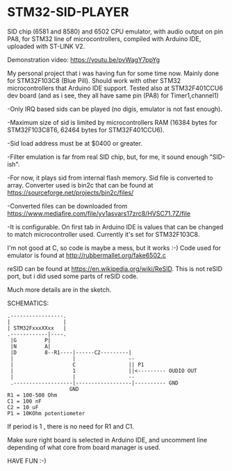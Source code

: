 # STM32-SID-PLAYER
SID chip (6581 and 8580) and 6502 CPU emulator, with audio output on pin PA8, for STM32 line of microcontrollers, compiled with Arduino IDE, uploaded with ST-LINK V2.

Demonstration video:
https://youtu.be/pvWagY7ppYg

My personal project that i was having fun for some time now.
Mainly done for STM32F103C8 (Blue Pill). Should work with other STM32 microcontrollers that Arduino IDE support. 
Tested also at STM32F401CCU6 dev board (and as i see, they all have same pin (PA8) for Timer1,channel1)

-Only IRQ based sids can be played (no digis, emulator is not fast enough).     

-Maximum size of sid is limited by microcontrollers RAM (16384 bytes for STM32F103C8T6, 62464 bytes for STM32F401CCU6).    

-Sid load address must be at $0400 or greater.     

-Filter emulation is far from real SID chip, but, for me, it sound enough "SID-ish".     

-For now, it plays sid from internal flash memory. Sid file is converted to array.  Converter used is bin2c that can be found at https://sourceforge.net/projects/bin2c/files/  

-Converted files can be downloaded from https://www.mediafire.com/file/yv1asvars17zrc8/HVSC71.7Z/file  

-It is configurable. On first tab in Arduino IDE is values that can be changed to match microcontroller used.
Currently it's set for STM32F103C8.

I'm not good at C, so code is maybe a mess, but it works :-)
Code used for emulator is found at  http://rubbermallet.org/fake6502.c

reSID can be found at https://en.wikipedia.org/wiki/ReSID.
This is not reSID port, but i did used some parts of reSID code.

Much more details are in the sketch.



 SCHEMATICS:


    .-----------------.
    |                 |
    | STM32FxxxXXxx   |
    .------------|----.
     |G         P|
     |N         A|
     |D         8--R1----|------C2---------|
     |                   |                 --
     |                   C                 || P1
     |                   1                 ||<--------- OUDIO OUT
     |                   |                 --
     .-------------------|------------------|---------- GND
                        GND
    R1 = 100-500 Ohm
    C1 = 100 nF
    C2 = 10 uF
    P1 = 10KOhm potentiometer
  
 If period is 1 , there is no need for R1 and C1. 
  
Make sure right board is selected in Arduino IDE, and uncomment line depending of what core from board manager is used. 
  
HAVE FUN :-)
  
  
